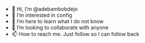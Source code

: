 - 👋 Hi, I’m @adebambobdejo
- 👀 I’m interested in config
- 🌱 I’m here to learn what I do not know
- 💞️ I’m looking to collaborate with anyone
- 📫 How to reach me. Just follow so I can follow back

<!---
adebambobdejo/adebambobdejo is a ✨ special ✨ repository because its `README.md` (this file) appears on your GitHub profile.
You can click the Preview link to take a look at your changes.
--->
